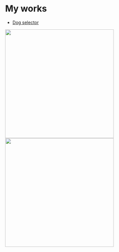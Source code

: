 # My works

* [Dog selector](https://github.com/ionutrzv01/JavaScript/tree/master/dogg)

<img src="https://octodex.github.com/images/yaktocat.png" width="350" height="350"> <img src="https://octodex.github.com/images/hula_loop_octodex03.gif" width="350" height="350">
